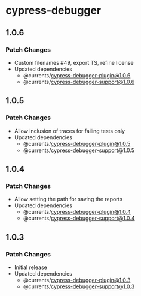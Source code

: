 # cypress-debugger

## 1.0.6

### Patch Changes

- Custom filenames #49, export TS, refine license
- Updated dependencies
  - @currents/cypress-debugger-plugin@1.0.6
  - @currents/cypress-debugger-support@1.0.6

## 1.0.5

### Patch Changes

- Allow inclusion of traces for failing tests only
- Updated dependencies
  - @currents/cypress-debugger-plugin@1.0.5
  - @currents/cypress-debugger-support@1.0.5

## 1.0.4

### Patch Changes

- Allow setting the path for saving the reports
- Updated dependencies
  - @currents/cypress-debugger-plugin@1.0.4
  - @currents/cypress-debugger-support@1.0.4

## 1.0.3

### Patch Changes

- Initial release
- Updated dependencies
  - @currents/cypress-debugger-plugin@1.0.3
  - @currents/cypress-debugger-support@1.0.3
